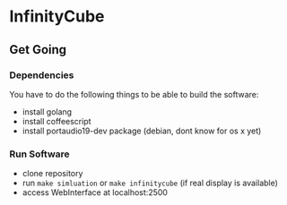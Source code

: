 # InfinityCube

## Get Going

### Dependencies
You have to do the following things to be able to build the software:

* install golang
* install coffeescript
* install portaudio19-dev package (debian, dont know for os x yet)

### Run Software

* clone repository
* run `make simluation` or `make infinitycube` (if real display is available)
* access WebInterface at localhost:2500
